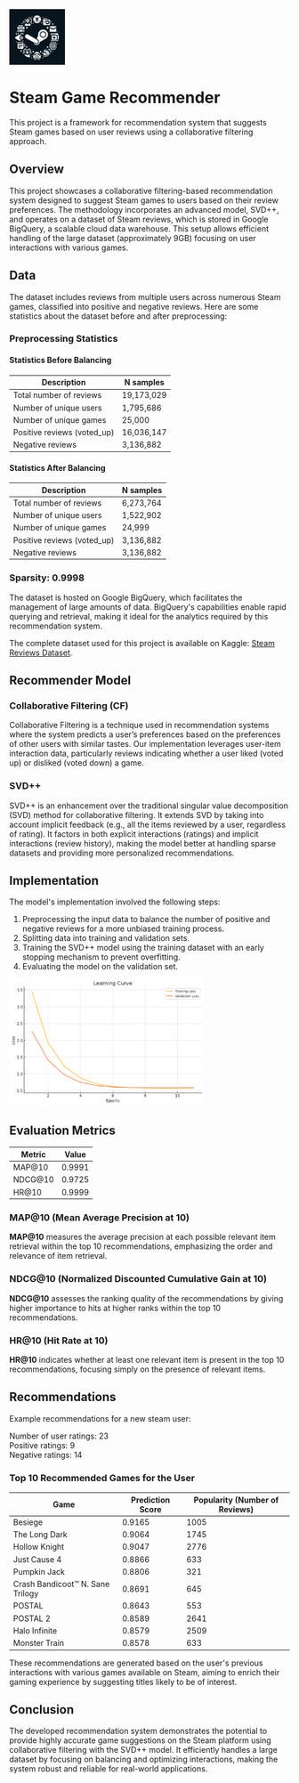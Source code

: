 <img src="icon.jpeg" width="100" alt="alt text">

# Steam Game Recommender
This project is a framework for recommendation system that suggests Steam games based on user reviews using a collaborative filtering approach.

## Overview
This project showcases a collaborative filtering-based recommendation system designed to suggest Steam games to users based on their review preferences. The methodology incorporates an advanced model, SVD++, and operates on a dataset of Steam reviews, which is stored in Google BigQuery, a scalable cloud data warehouse. This setup allows efficient handling of the large dataset (approximately 9GB) focusing on user interactions with various games.

## Data
The dataset includes reviews from multiple users across numerous Steam games, classified into positive and negative reviews. Here are some statistics about the dataset before and after preprocessing:

### Preprocessing Statistics

#### Statistics Before Balancing
| Description                | N samples   |
|----------------------------|-------------|
| Total number of reviews    | 19,173,029  |
| Number of unique users     | 1,795,686   |
| Number of unique games     | 25,000      |
| Positive reviews (voted_up)| 16,036,147  |
| Negative reviews           | 3,136,882   |

#### Statistics After Balancing
| Description                | N samples   |
|----------------------------|-------------|
| Total number of reviews    | 6,273,764   |
| Number of unique users     | 1,522,902   |
| Number of unique games     | 24,999      |
| Positive reviews (voted_up)| 3,136,882   |
| Negative reviews           | 3,136,882   |

### Sparsity: 0.9998

The dataset is hosted on Google BigQuery, which facilitates the management of large amounts of data. BigQuery's capabilities enable rapid querying and retrieval, making it ideal for the analytics required by this recommendation system.   

The complete dataset used for this project is available on Kaggle: [Steam Reviews Dataset](https://www.kaggle.com/datasets/kieranpoc/steam-reviews/data).

## Recommender Model
### Collaborative Filtering (CF)
Collaborative Filtering is a technique used in recommendation systems where the system predicts a user’s preferences based on the preferences of other users with similar tastes. Our implementation leverages user-item interaction data, particularly reviews indicating whether a user liked (voted up) or disliked (voted down) a game.

### SVD++
SVD++ is an enhancement over the traditional singular value decomposition (SVD) method for collaborative filtering. It extends SVD by taking into account implicit feedback (e.g., all the items reviewed by a user, regardless of rating). It factors in both explicit interactions (ratings) and implicit interactions (review history), making the model better at handling sparse datasets and providing more personalized recommendations.

## Implementation
The model's implementation involved the following steps:
1. Preprocessing the input data to balance the number of positive and negative reviews for a more unbiased training process.
2. Splitting data into training and validation sets.
3. Training the SVD++ model using the training dataset with an early stopping mechanism to prevent overfitting.
4. Evaluating the model on the validation set.

<img src="learning_curve.png" width="350" alt="alt text">

## Evaluation Metrics
| Metric | Value    |
|--------|----------|
| MAP@10 | 0.9991   |
| NDCG@10| 0.9725   |
| HR@10  | 0.9999   |

### MAP@10 (Mean Average Precision at 10)
**MAP@10** measures the average precision at each possible relevant item retrieval within the top 10 recommendations, emphasizing the order and relevance of item retrieval.

### NDCG@10 (Normalized Discounted Cumulative Gain at 10)
**NDCG@10** assesses the ranking quality of the recommendations by giving higher importance to hits at higher ranks within the top 10 recommendations.

### HR@10 (Hit Rate at 10)
**HR@10** indicates whether at least one relevant item is present in the top 10 recommendations, focusing simply on the presence of relevant items.

## Recommendations

Example recommendations for a new steam user:   

Number of user ratings: 23    
Positive ratings: 9    
Negative ratings: 14    

### Top 10 Recommended Games for the User

| Game                                   | Prediction Score | Popularity (Number of Reviews) |
|----------------------------------------|------------------|-------------------------------|
| Besiege                                | 0.9165           | 1005                          |
| The Long Dark                          | 0.9064           | 1745                          |
| Hollow Knight                          | 0.9047           | 2776                          |
| Just Cause 4                           | 0.8866           | 633                           |
| Pumpkin Jack                           | 0.8806           | 321                           |
| Crash Bandicoot™ N. Sane Trilogy       | 0.8691           | 645                           |
| POSTAL                                 | 0.8643           | 553                           |
| POSTAL 2                               | 0.8589           | 2641                          |
| Halo Infinite                          | 0.8579           | 2509                          |
| Monster Train                          | 0.8578           | 633                           |

These recommendations are generated based on the user's previous interactions with various games available on Steam, aiming to enrich their gaming experience by suggesting titles likely to be of interest.

## Conclusion
The developed recommendation system demonstrates the potential to provide highly accurate game suggestions on the Steam platform using collaborative filtering with the SVD++ model. It efficiently handles a large dataset by focusing on balancing and optimizing interactions, making the system robust and reliable for real-world applications.
